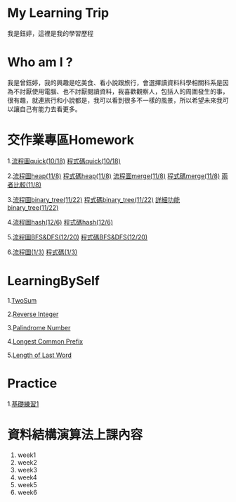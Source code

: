 # My Learning Trip
我是鈺婷，這裡是我的學習歷程

# Who am I ?
我是曾鈺婷，我的興趣是吃美食、看小說跟旅行，會選擇讀資料科學相關科系是因為不討厭使用電腦、也不討厭閱讀資料，我喜歡觀察人，包括人的周圍發生的事，很有趣，就連旅行和小說都是，我可以看到很多不一樣的風景，所以希望未來我可以讓自己有能力去看更多。

# 交作業專區Homework
1.[流程圖quick(10/18)](https://github.com/Yu-TingTseng/MyLearningTrip/blob/master/HW1/%E8%AA%AA%E6%98%8E_quick.ipynb)
  [程式碼quick(10/18)](https://github.com/Yu-TingTseng/MyLearningTrip/blob/master/HW1/QuickSort_06170134.py)
   
2.[流程圖heap(11/8)](https://github.com/Yu-TingTseng/MyLearningTrip/blob/master/HW2/HW2-HS.ipynb)
  [程式碼heap(11/8)](https://github.com/Yu-TingTseng/MyLearningTrip/blob/master/HW2/heap_sort_06170134.py)
  [流程圖merge(11/8)](https://github.com/Yu-TingTseng/MyLearningTrip/blob/master/HW2/HW2-MS.ipynb)
  [程式碼merge(11/8)](https://github.com/Yu-TingTseng/MyLearningTrip/blob/master/HW2/merge_sort_06170134.py)
  [兩者比較(11/8)](https://github.com/Yu-TingTseng/MyLearningTrip/blob/master/HW2/%E5%85%A9%E8%80%85%E4%B9%8B%E6%AF%94%E8%BC%83.pdf)
  
3.[流程圖binary_tree(11/22)](https://github.com/Yu-TingTseng/MyLearningTrip/blob/master/HW3/%E6%B5%81%E7%A8%8B%E5%9C%96_binary_tree.ipynb)
  [程式碼binary_tree(11/22)](https://github.com/Yu-TingTseng/MyLearningTrip/blob/master/HW3/binary_search_tree_06170134.py)
  [詳細功能binary_tree(11/22)](https://github.com/Yu-TingTseng/MyLearningTrip/blob/master/HW3/%E5%8A%9F%E8%83%BD%E8%AA%AA%E6%98%8E_binary_tree.ipynb)
  
4.[流程圖hash(12/6)](https://github.com/Yu-TingTseng/MyLearningTrip/blob/master/HW4/%E6%B5%81%E7%A8%8B%E5%9C%96_hash_table.ipynb)
  [程式碼hash(12/6)](https://github.com/Yu-TingTseng/MyLearningTrip/blob/master/HW4/hash_table_06170134.py)
  
5.[流程圖BFS&DFS(12/20)](https://github.com/Yu-TingTseng/MyLearningTrip/blob/master/HW5/%E8%AA%AA%E6%98%8E%20_BST%26DST.ipynb)
  [程式碼BFS&DFS(12/20)](https://github.com/Yu-TingTseng/MyLearningTrip/blob/master/HW5/BFS_06170134.py)
  
6.[流程圖(1/3)](https://github.com/Yu-TingTseng/MyLearningTrip/blob/master/HW6/%E6%B5%81%E7%A8%8B%E5%9C%96_Dijkstra.ipynb)
  [程式碼(1/3)](https://github.com/Yu-TingTseng/MyLearningTrip/blob/master/HW6/Dijkstra_06170134.py)
  
# LearningBySelf
1.[TwoSum](https://github.com/Yu-TingTseng/MyLearningTrip/blob/master/LeetCode%E7%B7%B4%E7%BF%92/TwoSum.ipynb)

2.[Reverse Integer](https://github.com/Yu-TingTseng/MyLearningTrip/blob/master/LeetCode%E7%B7%B4%E7%BF%92/Reverse%20Integer.ipynb)

3.[Palindrome Number](https://github.com/Yu-TingTseng/MyLearningTrip/blob/master/LeetCode%E7%B7%B4%E7%BF%92/Palindrome%20Number.ipynb)

4.[Longest Common Prefix](https://github.com/Yu-TingTseng/MyLearningTrip/blob/master/LeetCode%E7%B7%B4%E7%BF%92/Longest%20Common%20Prefix.ipynb)

5.[Length of Last Word](https://github.com/Yu-TingTseng/MyLearningTrip/blob/master/LeetCode%E7%B7%B4%E7%BF%92/Length%20of%20Last%20Word.ipynb)
# Practice
1.[基礎練習1](https://nbviewer.jupyter.org/github/Yu-TingTseng/MyLearningTrip/blob/master/%E5%B7%A8%E8%B3%873A-%E6%9B%BE%E9%88%BA%E5%A9%B7-%E4%BD%9C%E6%A5%AD1.ipynb)

# 資料結構演算法上課內容
1. week1
2. week2
3. week3
4. week4
5. week5
6. week6

